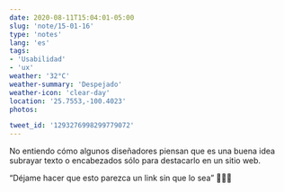 ```yaml
---
date: 2020-08-11T15:04:01-05:00
slug: 'note/15-01-16'
type: 'notes'
lang: 'es'
tags:
- 'Usabilidad'
- 'ux'
weather: '32°C'
weather-summary: 'Despejado'
weather-icon: 'clear-day'
location: '25.7553,-100.4023'
photos:

tweet_id: '1293276998299779072'
---
```

No entiendo cómo algunos diseñadores piensan que es una buena idea subrayar texto o encabezados sólo para destacarlo en un sitio web. 

“Déjame hacer que esto parezca un link sin que lo sea” 🤦🏻‍♂️   